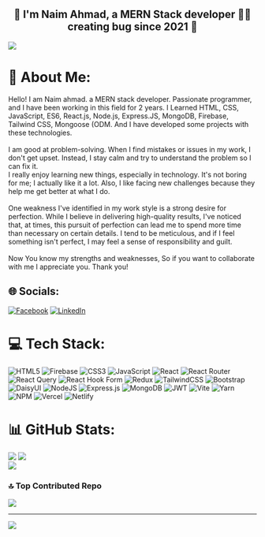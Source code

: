 <h2 align="center"> 🚀 I'm Naim Ahmad, a MERN Stack developer 👨‍💻 creating bug since 2021 🚀</h2>

<img src="https://i.ibb.co/N1Py31M/Naim-ahmad-MERN-stack-developer-banner-center.png"/>

# 💫 About Me:
Hello! I am Naim ahmad. a MERN stack developer. Passionate programmer, and I have been working in this field for 2 years. I Learned HTML, CSS, JavaScript, ES6, React.js, Node.js, Express.JS, MongoDB, Firebase, Tailwind CSS, Mongoose (ODM. And I have developed some projects with these technologies.<br><br>I am good at problem-solving. When I find mistakes or issues in my work, I don't get upset. Instead, I stay calm and try to understand the problem so I can fix it.<br>I really enjoy learning new things, especially in technology. It's not boring for me; I actually like it a lot. Also, I like facing new challenges because they help me get better at what I do.<br><br>One weakness I've identified in my work style is a strong desire for perfection. While I believe in delivering high-quality results, I've noticed that, at times, this pursuit of perfection can lead me to spend more time than necessary on certain details. I tend to be meticulous, and if I feel something isn't perfect, I may feel a sense of responsibility and guilt.<br><br>Now You know my strengths and weaknesses, So if you want to collaborate with me I appreciate you. Thank you!


## 🌐 Socials:
[![Facebook](https://img.shields.io/badge/Facebook-%231877F2.svg?logo=Facebook&logoColor=white)](https://facebook.com/https://www.facebook.com/naim.ahmad.noyon/) [![LinkedIn](https://img.shields.io/badge/LinkedIn-%230077B5.svg?logo=linkedin&logoColor=white)](https://linkedin.com/in/https://www.linkedin.com/in/naim-ahmad-developer/) 

# 💻 Tech Stack:
![HTML5](https://img.shields.io/badge/html5-%23E34F26.svg?style=for-the-badge&logo=html5&logoColor=white) ![Firebase](https://img.shields.io/badge/firebase-%23039BE5.svg?style=for-the-badge&logo=firebase)
![CSS3](https://img.shields.io/badge/css3-%231572B6.svg?style=for-the-badge&logo=css3&logoColor=white) 
![JavaScript](https://img.shields.io/badge/javascript-%23323330.svg?style=for-the-badge&logo=javascript&logoColor=%23F7DF1E) 
![React](https://img.shields.io/badge/react-%2320232a.svg?style=for-the-badge&logo=react&logoColor=%2361DAFB) 
![React Router](https://img.shields.io/badge/React_Router-CA4245?style=for-the-badge&logo=react-router&logoColor=white) 
![React Query](https://img.shields.io/badge/-React%20Query-FF4154?style=for-the-badge&logo=react%20query&logoColor=white) 
![React Hook Form](https://img.shields.io/badge/React%20Hook%20Form-%23EC5990.svg?style=for-the-badge&logo=reacthookform&logoColor=white) 
![Redux](https://img.shields.io/badge/redux-%23593d88.svg?style=for-the-badge&logo=redux&logoColor=white) 
![TailwindCSS](https://img.shields.io/badge/tailwindcss-%2338B2AC.svg?style=for-the-badge&logo=tailwind-css&logoColor=white) 
![Bootstrap](https://img.shields.io/badge/bootstrap-%238511FA.svg?style=for-the-badge&logo=bootstrap&logoColor=white) 
![DaisyUI](https://img.shields.io/badge/daisyui-5A0EF8?style=for-the-badge&logo=daisyui&logoColor=white)
![NodeJS](https://img.shields.io/badge/node.js-6DA55F?style=for-the-badge&logo=node.js&logoColor=white)
![Express.js](https://img.shields.io/badge/express.js-%23404d59.svg?style=for-the-badge&logo=express&logoColor=%2361DAFB)
![MongoDB](https://img.shields.io/badge/MongoDB-%234ea94b.svg?style=for-the-badge&logo=mongodb&logoColor=white)
![JWT](https://img.shields.io/badge/JWT-black?style=for-the-badge&logo=JSON%20web%20tokens)
![Vite](https://img.shields.io/badge/vite-%23646CFF.svg?style=for-the-badge&logo=vite&logoColor=white)
![Yarn](https://img.shields.io/badge/yarn-%232C8EBB.svg?style=for-the-badge&logo=yarn&logoColor=white)
![NPM](https://img.shields.io/badge/NPM-%23CB3837.svg?style=for-the-badge&logo=npm&logoColor=white)
![Vercel](https://img.shields.io/badge/vercel-%23000000.svg?style=for-the-badge&logo=vercel&logoColor=white)
![Netlify](https://img.shields.io/badge/netlify-%23000000.svg?style=for-the-badge&logo=netlify&logoColor=#00C7B7)


# 📊 GitHub Stats:
![](https://github-readme-stats.vercel.app/api?username=Naim-Ahmad&theme=react&hide_border=false&include_all_commits=false&count_private=false)
![](https://github-readme-streak-stats.herokuapp.com/?user=Naim-Ahmad&theme=react&hide_border=false)<br/>
![](https://github-readme-stats.vercel.app/api/top-langs/?username=Naim-Ahmad&theme=react&hide_border=false&include_all_commits=false&count_private=false&layout=compact)

### 🔝 Top Contributed Repo
![](https://github-contributor-stats.vercel.app/api?username=Naim-Ahmad&limit=5&theme=dark&combine_all_yearly_contributions=true)

---
[![](https://visitcount.itsvg.in/api?id=Naim-Ahmad&icon=0&color=0)](https://visitcount.itsvg.in)

<!-- Proudly created with GPRM ( https://gprm.itsvg.in ) -->
